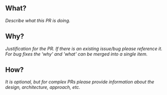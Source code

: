 ## What?
_Describe what this PR is doing._ 

## Why?
_Justification for the PR. If there is an existing issue/bug please reference it. For
bug fixes the 'why' and 'what' can be merged into a single item._

## How?
_It is optional, but for complex PRs please provide information about the design,
architecture, approach, etc._
